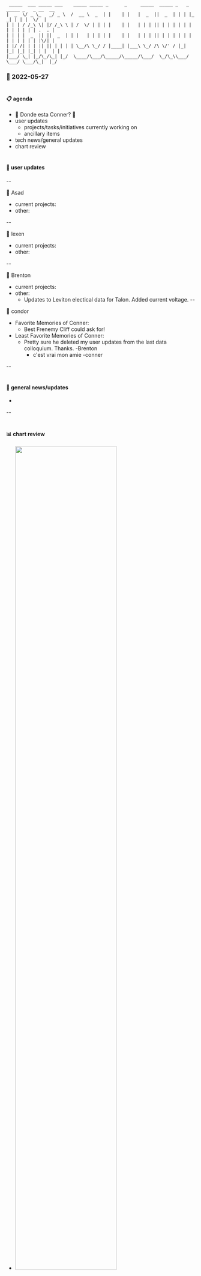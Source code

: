 ```
 _____  ___ _____ ___    _____ _____ _      _     _____  _____ _   _ _____ _   _ __  __
|  _  \/ _ \_   _/ _ \  /  __ \  _  | |    | |   |  _  ||  _  | | | |_   _| | | |  \/  |
| | | / /_\ \| |/ /_\ \ | /  \/ | | | |    | |   | | | || | | | | | | | | | | | | .  . |
| | | |  _  || ||  _  | | |   | | | | |    | |   | | | || | | | | | | | | | | | | |\/| |
| |/ /| | | || || | | | | \__/\ \_/ / |____| |___\ \_/ /\ \/' / |_| |_| |_| |_| | |  | |
|___/ \_| |_/\_/\_| |_/  \____/\___/\_____/\_____/\___/  \_/\_\\___/ \___/ \___/\_|  |_/

```

### **:date: 2022-05-27**

#

#### **:clipboard: agenda**
- 📢 Donde esta Conner? 📢 
- user updates
    - projects/tasks/initiatives currently working on
    - ancillary items
- tech news/general updates
- chart review

#

#### **:raising_hand: user updates**

--

🐙 Asad
- current projects:
- other:

--

🦆 lexen
- current projects:
- other:

--

🍺 Brenton
- current projects:
- other:
    - Updates to Leviton electical data for Talon. Added current voltage.
--

🌵 condor
- Favorite Memories of Conner:
    - Best Frenemy Cliff could ask for!
- Least Favorite Memories of Conner:
    - Pretty sure he deleted my user updates from the last data colloquium. Thanks. -Brenton
        - c'est vrai mon amie -conner

--

#

#### **:newspaper: general news/updates**
-

--

#

#### **:bar_chart: chart review**
- <img src = 'https://blog.datawrapper.de/wp-content/uploads/2022/05/image21-1150x1026.png' height = '75%' width = '75%'>
<!-- - <img src = 'https://blog.datawrapper.de/wp-content/uploads/2022/05/image20-1-960x1100.png' height = '75%' width = '75%'> -->
- <img src = 'https://blog.datawrapper.de/wp-content/uploads/2022/05/image6-1-1150x763.png' height = '75%' width = '75%'>
- <img src = 'https://blog.datawrapper.de/wp-content/uploads/2022/05/image2-1-1150x953.png' height = '75%' width = '75%'>
- <img src = 'https://blog.datawrapper.de/wp-content/uploads/2022/05/image44-1150x818.png' height = '75%' width = '75%'>
- <img src = 'https://blog.datawrapper.de/wp-content/uploads/2022/05/image38-960x1042.png' height = '75%' width = '75%'>
- <img src = 'https://blog.datawrapper.de/wp-content/uploads/2022/05/image9-1-1150x948.png' height = '75%' width = '75%'>

#

##### :wave: :new_moon: [so long, farewell, auf wiedersehen, good night](https://www.youtube.com/watch?v=dQw4w9WgXcQ) :new_moon: :wave:

#

